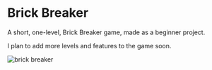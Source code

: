 # Brick Breaker
A short, one-level, Brick Breaker game, made as a beginner project. 

I plan to add more levels and features to the game soon.

![brick breaker](https://user-images.githubusercontent.com/23295246/31056019-7ce507f4-a699-11e7-9ab7-7040fe367e70.png)
